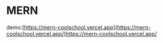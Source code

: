 # MERN
demo:[https://mern-coolschool.vercel.app](https://mern-coolschool.vercel.app/)https://mern-coolschool.vercel.app/
